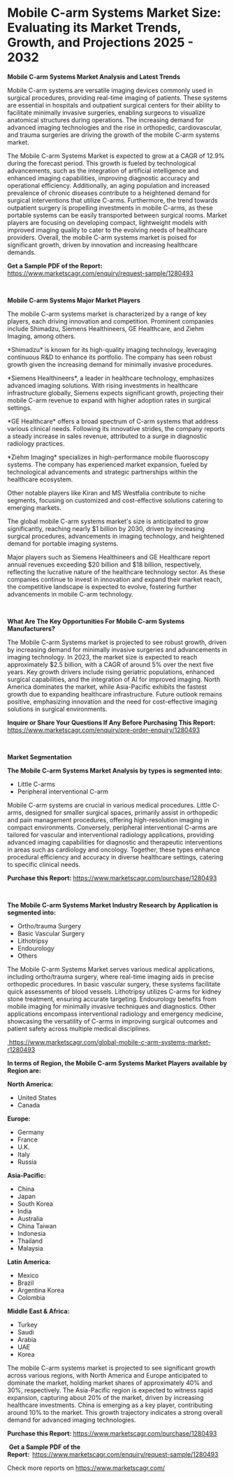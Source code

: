 <p><h1>Mobile C-arm Systems Market Size: Evaluating its Market Trends, Growth, and Projections 2025 - 2032</h1></p><p><strong>Mobile C-arm Systems Market Analysis and Latest Trends</strong></p>
<p><p>Mobile C-arm systems are versatile imaging devices commonly used in surgical procedures, providing real-time imaging of patients. These systems are essential in hospitals and outpatient surgical centers for their ability to facilitate minimally invasive surgeries, enabling surgeons to visualize anatomical structures during operations. The increasing demand for advanced imaging technologies and the rise in orthopedic, cardiovascular, and trauma surgeries are driving the growth of the mobile C-arm systems market.</p><p>The Mobile C-arm Systems Market is expected to grow at a CAGR of 12.9% during the forecast period. This growth is fueled by technological advancements, such as the integration of artificial intelligence and enhanced imaging capabilities, improving diagnostic accuracy and operational efficiency. Additionally, an aging population and increased prevalence of chronic diseases contribute to a heightened demand for surgical interventions that utilize C-arms. Furthermore, the trend towards outpatient surgery is propelling investments in mobile C-arms, as these portable systems can be easily transported between surgical rooms. Market players are focusing on developing compact, lightweight models with improved imaging quality to cater to the evolving needs of healthcare providers. Overall, the mobile C-arm systems market is poised for significant growth, driven by innovation and increasing healthcare demands.</p></p>
<p><strong>Get a Sample PDF of the Report:&nbsp;</strong> <a href="https://www.marketscagr.com/enquiry/request-sample/1280493?utm_campaign=3199&utm_medium=2&utm_source=Github&utm_content=ia&utm_term=24032025&utm_id=mobile-c-arm-systems">https://www.marketscagr.com/enquiry/request-sample/1280493</a></p>
<p>&nbsp;</p>
<p><strong>Mobile C-arm Systems Major Market Players</strong></p>
<p><p>The mobile C-arm systems market is characterized by a range of key players, each driving innovation and competition. Prominent companies include Shimadzu, Siemens Healthineers, GE Healthcare, and Ziehm Imaging, among others. </p><p>*Shimadzu* is known for its high-quality imaging technology, leveraging continuous R&D to enhance its portfolio. The company has seen robust growth given the increasing demand for minimally invasive procedures. </p><p>*Siemens Healthineers*, a leader in healthcare technology, emphasizes advanced imaging solutions. With rising investments in healthcare infrastructure globally, Siemens expects significant growth, projecting their mobile C-arm revenue to expand with higher adoption rates in surgical settings.</p><p>*GE Healthcare* offers a broad spectrum of C-arm systems that address various clinical needs. Following its innovative strides, the company reports a steady increase in sales revenue, attributed to a surge in diagnostic radiology practices. </p><p>*Ziehm Imaging* specializes in high-performance mobile fluoroscopy systems. The company has experienced market expansion, fueled by technological advancements and strategic partnerships within the healthcare ecosystem.</p><p>Other notable players like Kiran and MS Westfalia contribute to niche segments, focusing on customized and cost-effective solutions catering to emerging markets.</p><p>The global mobile C-arm systems market's size is anticipated to grow significantly, reaching nearly $1 billion by 2030, driven by increasing surgical procedures, advancements in imaging technology, and heightened demand for portable imaging systems.</p><p>Major players such as Siemens Healthineers and GE Healthcare report annual revenues exceeding $20 billion and $18 billion, respectively, reflecting the lucrative nature of the healthcare technology sector. As these companies continue to invest in innovation and expand their market reach, the competitive landscape is expected to evolve, fostering further advancements in mobile C-arm technology.</p></p>
<p>&nbsp;</p>
<p><strong>What Are The Key Opportunities For Mobile C-arm Systems Manufacturers?</strong></p>
<p><p>The Mobile C-arm Systems market is projected to see robust growth, driven by increasing demand for minimally invasive surgeries and advancements in imaging technology. In 2023, the market size is expected to reach approximately $2.5 billion, with a CAGR of around 5% over the next five years. Key growth drivers include rising geriatric populations, enhanced surgical capabilities, and the integration of AI for improved imaging. North America dominates the market, while Asia-Pacific exhibits the fastest growth due to expanding healthcare infrastructure. Future outlook remains positive, emphasizing innovation and the need for cost-effective imaging solutions in surgical environments.</p></p>
<p><strong>Inquire or Share Your Questions If Any Before Purchasing This Report:</strong> <a href="https://www.marketscagr.com/enquiry/pre-order-enquiry/1280493?utm_campaign=3199&utm_medium=2&utm_source=Github&utm_content=ia&utm_term=24032025&utm_id=mobile-c-arm-systems">https://www.marketscagr.com/enquiry/pre-order-enquiry/1280493</a></p>
<p>&nbsp;</p>
<p><strong>Market Segmentation</strong></p>
<p><strong>The Mobile C-arm Systems Market Analysis by types is segmented into:</strong></p>
<p><ul><li>Little C-arms</li><li>Peripheral interventional C-arm</li></ul></p>
<p><p>Mobile C-arm systems are crucial in various medical procedures. Little C-arms, designed for smaller surgical spaces, primarily assist in orthopedic and pain management procedures, offering high-resolution imaging in compact environments. Conversely, peripheral interventional C-arms are tailored for vascular and interventional radiology applications, providing advanced imaging capabilities for diagnostic and therapeutic interventions in areas such as cardiology and oncology. Together, these types enhance procedural efficiency and accuracy in diverse healthcare settings, catering to specific clinical needs.</p></p>
<p><strong>Purchase this Report:&nbsp;</strong><a href="https://www.marketscagr.com/purchase/1280493?utm_campaign=3199&utm_medium=2&utm_source=Github&utm_content=ia&utm_term=24032025&utm_id=mobile-c-arm-systems">https://www.marketscagr.com/purchase/1280493</a></p>
<p>&nbsp;</p>
<p><strong>The Mobile C-arm Systems Market Industry Research by Application is segmented into:</strong></p>
<p><ul><li>Ortho/trauma Surgery</li><li>Basic Vascular Surgery</li><li>Lithotripsy</li><li>Endourology</li><li>Others</li></ul></p>
<p><p>The Mobile C-arm Systems Market serves various medical applications, including ortho/trauma surgery, where real-time imaging aids in precise orthopedic procedures. In basic vascular surgery, these systems facilitate quick assessments of blood vessels. Lithotripsy utilizes C-arms for kidney stone treatment, ensuring accurate targeting. Endourology benefits from mobile imaging for minimally invasive techniques and diagnostics. Other applications encompass interventional radiology and emergency medicine, showcasing the versatility of C-arms in improving surgical outcomes and patient safety across multiple medical disciplines.</p></p>
<p><a href="https://www.marketscagr.com/global-mobile-c-arm-systems-market-r1280493?utm_campaign=3199&utm_medium=2&utm_source=Github&utm_content=ia&utm_term=24032025&utm_id=mobile-c-arm-systems">&nbsp;https://www.marketscagr.com/global-mobile-c-arm-systems-market-r1280493</a></p>
<p><strong>In terms of Region, the Mobile C-arm Systems Market Players available by Region are:</strong></p>
<p>
    <p> <strong> North America: </strong>
        <ul>
            <li>United States</li>
            <li>Canada</li>
        </ul>
        </p> 
    <p> <strong> Europe: </strong>
        <ul>
            <li>Germany</li>
            <li>France</li>
            <li>U.K.</li>
            <li>Italy</li>
            <li>Russia</li>
        </ul>
        </p> 
    <p> <strong> Asia-Pacific: </strong>
        <ul>
            <li>China</li>
            <li>Japan</li>
            <li>South Korea</li>
            <li>India</li>
            <li>Australia</li>
            <li>China Taiwan</li>
            <li>Indonesia</li>
            <li>Thailand</li>
            <li>Malaysia</li>
        </ul>
        </p> 
    <p> <strong> Latin America: </strong>
        <ul>
            <li>Mexico</li>
            <li>Brazil</li>
            <li>Argentina Korea</li>
            <li>Colombia</li>
        </ul>
        </p> 
    <p> <strong> Middle East & Africa: </strong>
        <ul>
            <li>Turkey</li>
            <li>Saudi</li>
            <li>Arabia</li>
            <li>UAE</li>
            <li>Korea</li>
        </ul>
    </p>
    </p>
<p><p>The mobile C-arm systems market is projected to see significant growth across various regions, with North America and Europe anticipated to dominate the market, holding market shares of approximately 40% and 30%, respectively. The Asia-Pacific region is expected to witness rapid expansion, capturing about 20% of the market, driven by increasing healthcare investments. China is emerging as a key player, contributing around 10% to the market. This growth trajectory indicates a strong overall demand for advanced imaging technologies.</p></p>
<p><strong>Purchase this Report: </strong><a href="https://www.marketscagr.com/purchase/1280493?utm_campaign=3199&utm_medium=2&utm_source=Github&utm_content=ia&utm_term=24032025&utm_id=mobile-c-arm-systems">https://www.marketscagr.com/purchase/1280493</a></p>
<p>&nbsp;<strong>Get a Sample PDF of the Report:&nbsp;&nbsp;</strong><a href="https://www.marketscagr.com/enquiry/request-sample/1280493?utm_campaign=3199&utm_medium=2&utm_source=Github&utm_content=ia&utm_term=24032025&utm_id=mobile-c-arm-systems">https://www.marketscagr.com/enquiry/request-sample/1280493</a></p>
<p><strong></strong></p>
<p>Check more reports on <a href="https://www.marketscagr.com/?utm_campaign=3199&utm_medium=2&utm_source=Github&utm_content=ia&utm_term=24032025&utm_id=mobile-c-arm-systems">https://www.marketscagr.com/</a></p>